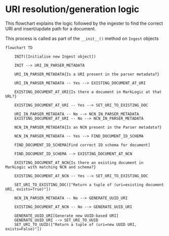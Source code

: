 # URI resolution/generation logic

This flowchart explains the logic followed by the ingester to find the correct URI and insert/update path for a document.

This process is called as part of the `__init__()` method on `Ingest` objects

```mermaid
flowchart TD

    INIT([Initialise new Ingest object])

    INIT --> URI_IN_PARSER_METADATA

    URI_IN_PARSER_METADATA{Is a URI present in the parser metadata?}

    URI_IN_PARSER_METADATA -- Yes --> EXISTING_DOCUMENT_AT_URI

    EXISTING_DOCUMENT_AT_URI{Is there a document in MarkLogic at that URL?}

    EXISTING_DOCUMENT_AT_URI -- Yes --> SET_URI_TO_EXISTING_DOC

    URI_IN_PARSER_METADATA -- No --> NCN_IN_PARSER_METADATA
    EXISTING_DOCUMENT_AT_URI -- No --> NCN_IN_PARSER_METADATA

    NCN_IN_PARSER_METADATA{Is an NCN present in the Parser metadata?}

    NCN_IN_PARSER_METADATA -- Yes --> FIND_DOCUMENT_ID_SCHEMA

    FIND_DOCUMENT_ID_SCHEMA[Find correct ID schema for document]

    FIND_DOCUMENT_ID_SCHEMA --> EXISTING_DOCUMENT_AT_NCN

    EXISTING_DOCUMENT_AT_NCN{Is there an existing document in MarkLogic with matching NCN and schema?}

    EXISTING_DOCUMENT_AT_NCN -- Yes --> SET_URI_TO_EXISTING_DOC

    SET_URI_TO_EXISTING_DOC(["Return a tuple of (uri=existing document URI, exists=True)"])

    NCN_IN_PARSER_METADATA -- No --> GENERATE_UUID_URI

    EXISTING_DOCUMENT_AT_NCN -- No --> GENERATE_UUID_URI

    GENERATE_UUID_URI[Generate new UUID-based URI]
    GENERATE_UUID_URI --> SET_URI_TO_UUID
    SET_URI_TO_UUID(["Return a tuple of (uri=new UUID URI, exists=False)"])

```
